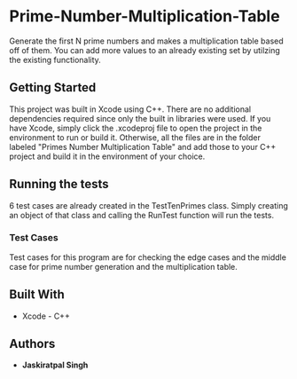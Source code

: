 # Prime-Number-Multiplication-Table
Generate the first N prime numbers and makes a multiplication table based off of them. You can add more values to an already existing set by utilzing the existing functionality.

## Getting Started
This project was built in Xcode using C++. There are no additional dependencies required since only the built in libraries were used.
If you have Xcode, simply click the .xcodeproj file to open the project in the environment to run or build it.
Otherwise, all the files are in the folder labeled "Primes Number Multiplication Table" and add those to your C++ project and build it in the environment of your choice.

## Running the tests

6 test cases are already created in the TestTenPrimes class. Simply creating an object of that class and calling the RunTest function will run the tests.

### Test Cases

Test cases for this program are for checking the edge cases and the middle case for prime number generation and the multiplication table.


## Built With

* Xcode - C++

## Authors

* **Jaskiratpal Singh**
